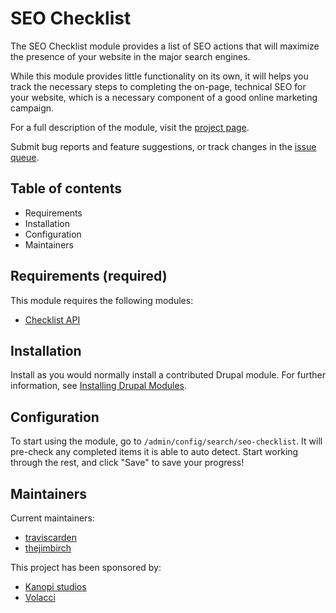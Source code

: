 # SEO Checklist

The SEO Checklist module provides a list of SEO actions that will maximize the
presence of your website in the major search engines.

While this module provides little functionality on its own, it will helps you
track the necessary steps to completing the on-page, technical SEO for your
website, which is a necessary component of a good online marketing campaign.

For a full description of the module, visit the
[project page](https://www.drupal.org/project/seo_checklist).

Submit bug reports and feature suggestions, or track changes in the
[issue queue](https://www.drupal.org/project/issues/seo_checklist).


## Table of contents

- Requirements
- Installation
- Configuration
- Maintainers


## Requirements (required)

This module requires the following modules:

- [Checklist API](https://www.drupal.org/project/checklist_api)


## Installation

Install as you would normally install a contributed Drupal module. For further
information, see [Installing Drupal Modules](https://www.drupal.org/docs/extending-drupal/installing-drupal-modules).


## Configuration

To start using the module, go to `/admin/config/search/seo-checklist`. It will
pre-check any completed items it is able to auto detect. Start working through
the rest, and click "Save" to save your progress!


## Maintainers

Current maintainers:
 * [traviscarden](https://www.drupal.org/u/traviscarden)
 * [thejimbirch](https://www.drupal.org/u/thejimbirch)

This project has been sponsored by:
 * [Kanopi studios](https://www.drupal.org/kanopi-studios)
 * [Volacci](https://www.drupal.org/volacci)
